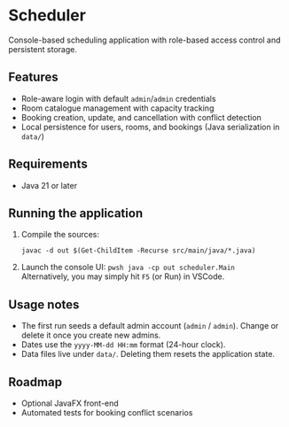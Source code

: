 # Scheduler

Console-based scheduling application with role-based access control and persistent storage.

## Features

-   Role-aware login with default `admin`/`admin` credentials
-   Room catalogue management with capacity tracking
-   Booking creation, update, and cancellation with conflict detection
-   Local persistence for users, rooms, and bookings (Java serialization in `data/`)

## Requirements

-   Java 21 or later

## Running the application

1. Compile the sources:
    ```pwsh
    javac -d out $(Get-ChildItem -Recurse src/main/java/*.java)
    ```
2. Launch the console UI:
   `pwsh
java -cp out scheduler.Main
`
   Alternatively, you may simply hit `F5` (or Run) in VSCode.

## Usage notes

-   The first run seeds a default admin account (`admin` / `admin`). Change or delete it once you create new admins.
-   Dates use the `yyyy-MM-dd HH:mm` format (24-hour clock).
-   Data files live under `data/`. Deleting them resets the application state.

## Roadmap

-   Optional JavaFX front-end
-   Automated tests for booking conflict scenarios
